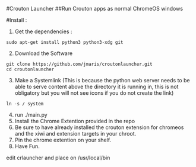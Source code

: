 #Crouton Launcher
##Run Crouton apps as normal ChromeOS windows

#Install :
1. Get the dependencies :
```
sudo apt-get install python3 python3-xdg git
```
2. Download the Software
```
git clone https://github.com/jmaris/croutonlauncher.git
cd croutonlauncher
```
3. Make a Systemlink (This is because the python web server needs to be able to serve content above the directory it is running in, this is not obligatory but you will not see icons if you do not create the link)
```
ln -s / system
```
4. run ./main.py
5. Install the Chrome Extention provided in the repo
6. Be sure to have already installed the crouton extension for chromeos and the xiwi and extension targets in your chroot.
7. Pin the chrome extention on your shelf.
8. Have Fun.

edit crlauncher and place on /usr/local/bin
